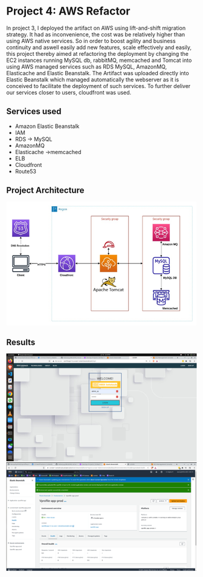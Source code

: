 # Project 4: AWS Refactor
In project 3, I deployed the artifact on AWS using lift-and-shift migration strategy. It had as inconvenience, the cost was be relatively higher than using AWS native services. So in order to boost agility and business continuity and aswell easily add new features, scale effectively and easily, this project thereby aimed at refactoring the deployment by changing the EC2 instances running MySQL db, rabbitMQ, memcached and Tomcat into using AWS managed services such as RDS MySQL, AmazonMQ, Elasticache and Elastic Beanstalk. The Artifact was uploaded directly into Elastic Beanstalk which managed automatically the webserver as it is conceived to facilitate the deployment of such services. To further deliver our services closer to users, cloudfront was used.
## Services used
- Amazon Elastic Beanstalk
- IAM
- RDS -> MySQL
- AmazonMQ
- Elasticache ->memcached
- ELB
- Cloudfront
- Route53

## Project Architecture
![Project Architecture](https://github.com/Ndzenyuy/Project-4-AWS-Refactor/blob/aws-Refactor/images/aws-refactor.jpg)

## Results
![](https://github.com/Ndzenyuy/Project-4-AWS-Refactor/blob/aws-Refactor/images/Screenshot%20from%202023-07-18%2020-59-20.png)
![](https://github.com/Ndzenyuy/Project-4-AWS-Refactor/blob/aws-Refactor/images/Screenshot%20from%202023-07-18%2020-39-15.png)
